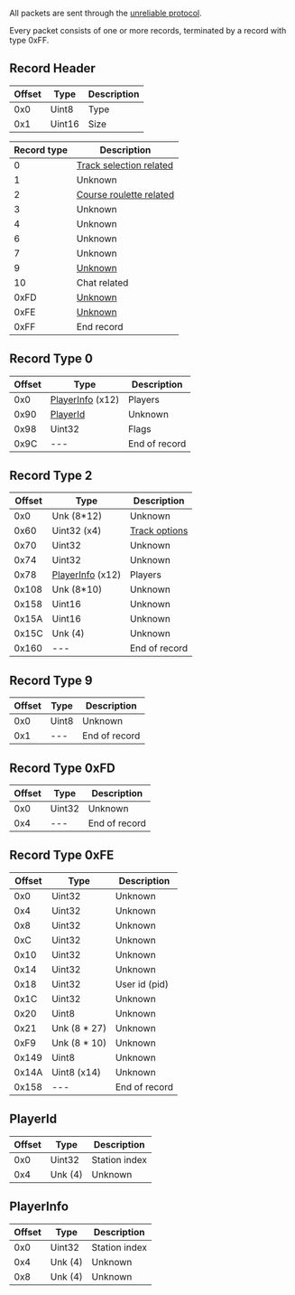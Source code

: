 All packets are sent through the [unreliable protocol](PIA-Protocols).

Every packet consists of one or more records, terminated by a record with type 0xFF.

## Record Header
| Offset | Type | Description |
| --- | --- | --- |
| 0x0 | Uint8 | Type |
| 0x1 | Uint16 | Size |

| Record type | Description |
| --- | --- |
| 0 | [Track selection related](#record-type-0) |
| 1 | Unknown |
| 2 | [Course roulette related](#record-type-2) |
| 3 | Unknown |
| 4 | Unknown |
| 6 | Unknown |
| 7 | Unknown |
| 9 | [Unknown](#record-type-9) |
| 10 | Chat related |
| 0xFD | [Unknown](#record-type-0xfd) |
| 0xFE | [Unknown](#record-type-0xfe) |
| 0xFF | End record |

## Record Type 0
| Offset | Type | Description |
| --- | --- | --- |
| 0x0 | [PlayerInfo](#playerinfo) (x12) | Players |
| 0x90 | [PlayerId](#playerid) | Unknown |
| 0x98 | Uint32 | Flags |
| 0x9C | --- | End of record |

## Record Type 2
| Offset | Type | Description |
| --- | --- | --- |
| 0x0 | Unk (8*12) | Unknown |
| 0x60 | Uint32 (x4) | [Track options](Mario-Kart-8-Track-IDs) |
| 0x70 | Uint32 | Unknown |
| 0x74 | Uint32 | Unknown |
| 0x78 | [PlayerInfo](#playerinfo) (x12) | Players |
| 0x108 | Unk (8*10) | Unknown |
| 0x158 | Uint16 | Unknown |
| 0x15A | Uint16 | Unknown |
| 0x15C | Unk (4) | Unknown |
| 0x160 | --- | End of record |

## Record Type 9
| Offset | Type | Description |
| --- | --- | --- |
| 0x0 | Uint8 | Unknown |
| 0x1 | --- | End of record |

## Record Type 0xFD
| Offset | Type | Description |
| --- | --- | --- |
| 0x0 | Uint32 | Unknown |
| 0x4 | --- | End of record |

## Record Type 0xFE
| Offset | Type | Description |
| --- | --- | --- |
| 0x0 | Uint32 | Unknown |
| 0x4 | Uint32 | Unknown |
| 0x8 | Uint32 | Unknown |
| 0xC | Uint32 | Unknown |
| 0x10 | Uint32 | Unknown |
| 0x14 | Uint32 | Unknown |
| 0x18 | Uint32 | User id (pid) |
| 0x1C | Uint32 | Unknown |
| 0x20 | Uint8 | Unknown |
| 0x21 | Unk (8 * 27) | Unknown |
| 0xF9 | Unk (8 * 10) | Unknown |
| 0x149 | Uint8 | Unknown |
| 0x14A | Uint8 (x14) | Unknown |
| 0x158 | --- | End of record |

## PlayerId
| Offset | Type | Description |
| --- | --- | --- |
| 0x0 | Uint32 | Station index |
| 0x4 | Unk (4) | Unknown |

## PlayerInfo
| Offset | Type | Description |
| --- | --- | --- |
| 0x0 | Uint32 | Station index |
| 0x4 | Unk (4) | Unknown |
| 0x8 | Unk (4) | Unknown |